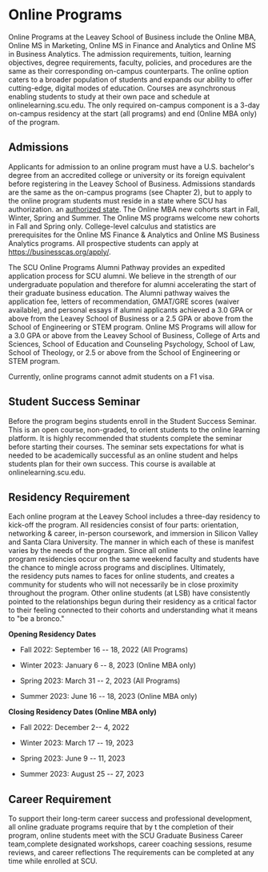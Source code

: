 Online Programs
===============

Online Programs at the Leavey School of Business include the Online MBA, Online MS in Marketing, Online MS in Finance and Analytics and Online MS in Business Analytics. The admission requirements, tuition, learning objectives, degree requirements, faculty, policies, and procedures are the same as their corresponding on-campus counterparts. The online option caters to a broader population of students and expands our ability to offer cutting-edge, digital modes of education. Courses are asynchronous enabling students to study at their own pace and schedule at onlinelearning.scu.edu. The only required on-campus component is a 3-day on-campus residency at the start (all programs) and end (Online MBA only) of the program.

Admissions
----------

Applicants for admission to an online program must have a U.S. bachelor's degree from an accredited college or university or its foreign equivalent before registering in the Leavey School of Business. Admissions standards are the same as the on-campus programs (see Chapter 2), but to apply to the online program students must reside in a state where SCU has authorization. an [authorized state](https://www.scu.edu/student-right-to-know-act/online-education-information-for-students/). The Online MBA new cohorts start in Fall, Winter, Spring and Summer. The Online MS programs welcome new cohorts in Fall and Spring only. College-level calculus and statistics are prerequisites for the Online MS Finance & Analytics and Online MS Business Analytics programs. All prospective students can apply at https://businesscas.org/apply/.

The SCU Online Programs Alumni Pathway provides an expedited application process for SCU alumni. We believe in the strength of our undergraduate population and therefore for alumni accelerating the start of their graduate business education. The Alumni pathway waives the application fee, letters of recommendation, GMAT/GRE scores (waiver available), and personal essays if alumni applicants achieved a 3.0 GPA or above from the Leavey School of Business or a 2.5 GPA or above from the School of Engineering or STEM program. Online MS Programs will allow for a 3.0 GPA or above from the Leavey School of Business, College of Arts and Sciences, School of Education and Counseling Psychology, School of Law, School of Theology, or 2.5 or above from the School of Engineering or STEM program.

Currently, online programs cannot admit students on a F1 visa.

Student Success Seminar
-----------------------

Before the program begins students enroll in the Student Success Seminar. This is an open course, non-graded, to orient students to the online learning platform. It is highly recommended that students complete the seminar before starting their courses. The seminar sets expectations for what is needed to be academically successful as an online student and helps students plan for their own success. This course is available at onlinelearning.scu.edu.

Residency Requirement
---------------------

Each online program at the Leavey School includes a three-day residency to kick-off the program. All residencies consist of four parts: orientation, networking & career, in-person coursework, and immersion in Silicon Valley and Santa Clara University. The manner in which each of these is manifest varies by the needs of the program. Since all online program residencies occur on the same weekend faculty and students have the chance to mingle across programs and disciplines. Ultimately, the residency puts names to faces for online students, and creates a community for students who will not necessarily be in close proximity throughout the program. Other online students (at LSB) have consistently pointed to the relationships begun during their residency as a critical factor to their feeling connected to their cohorts and understanding what it means to "be a bronco." 

**Opening Residency Dates**

-   Fall 2022: September 16 -- 18, 2022 (All Programs)

-   Winter 2023: January 6 -- 8, 2023 (Online MBA only)

-   Spring 2023: March 31 -- 2, 2023 (All Programs)

-   Summer 2023: June 16 -- 18, 2023 (Online MBA only)

**Closing Residency Dates (Online MBA only)**

-   Fall 2022: December 2-- 4, 2022

-   Winter 2023: March 17 -- 19, 2023

-   Spring 2023: June 9 -- 11, 2023

-   Summer 2023: August 25 -- 27, 2023

Career Requirement
------------------

To support their long-term career success and professional development, all online graduate programs require that by t the completion of their program, online students meet with the SCU Graduate Business Career team,complete designated workshops, career coaching sessions, resume reviews, and career reflections The requirements can be completed at any time while enrolled at SCU.
